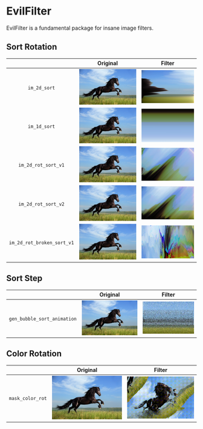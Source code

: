 EvilFilter
==============================

EvilFilter is a fundamental package for insane image filters.

Sort Rotation
------------------------------
| |Original|Filter|
|:-:|-|-|
|`im_2d_sort`               |<img src="sort/figures/original.jpg" width="300"/>    |<img src="sort/figures/00000000.jpg" width="300"/> 
|`im_1d_sort`               |<img src="sort/figures/original.jpg" width="300"/>    |<img src="sort/figures/00000001.jpg" width="300"/> 
|`im_2d_rot_sort_v1`        |<img src="sort/figures/original.jpg" width="300"/>    |<img src="sort/figures/00000002.jpg" width="300"/> 
|`im_2d_rot_sort_v2`        |<img src="sort/figures/original.jpg" width="300"/>    |<img src="sort/figures/00000003.jpg" width="300"/> 
|`im_2d_rot_broken_sort_v1` |<img src="sort/figures/original.jpg" width="300"/>    |<img src="sort/figures/00000004.jpg" width="300"/> 

Sort Step
------------------------------
| |Original|Filter|
|:-:|-|-|
|`gen_bubble_sort_animation` |<img src="color_rotation/figures/original.jpg" width="300"/>      |<img src="sort_step/figures/output.gif" width="300"/>


Color Rotation
------------------------------
| |Original|Filter|
|:-:|-|-|
|`mask_color_rot` |<img src="color_rotation/figures/original.jpg" width="300"/>      |<img src="color_rotation/figures/00000000.gif" width="300"/>